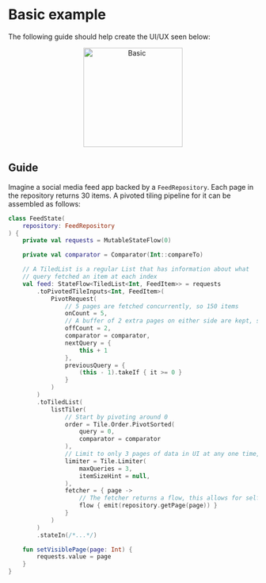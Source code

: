 # Basic example

The following guide should help create the UI/UX seen below:

<p align="center">
    <img src="../../images/basic.gif" alt="Basic" width="200"/>
</p>

## Guide

Imagine a social media feed app backed by a `FeedRepository`.
Each page in the repository returns 30 items. A pivoted tiling pipeline for it can be assembled as
follows:

```kotlin
class FeedState(
    repository: FeedRepository
) {
    private val requests = MutableStateFlow(0)

    private val comparator = Comparator(Int::compareTo)

    // A TiledList is a regular List that has information about what
    // query fetched an item at each index
    val feed: StateFlow<TiledList<Int, FeedItem>> = requests
        .toPivotedTileInputs<Int, FeedItem>(
            PivotRequest(
                // 5 pages are fetched concurrently, so 150 items
                onCount = 5,
                // A buffer of 2 extra pages on either side are kept, so 210 items total
                offCount = 2,
                comparator = comparator,
                nextQuery = {
                    this + 1
                },
                previousQuery = {
                    (this - 1).takeIf { it >= 0 }
                }
            )
        )
        .toTiledList(
            listTiler(
                // Start by pivoting around 0
                order = Tile.Order.PivotSorted(
                    query = 0,
                    comparator = comparator
                ),
                // Limit to only 3 pages of data in UI at any one time, so 90 items
                limiter = Tile.Limiter(
                    maxQueries = 3,
                    itemSizeHint = null,
                ),
                fetcher = { page ->
                    // The fetcher returns a flow, this allows for self updating pages  
                    flow { emit(repository.getPage(page)) }
                }
            )
        )
        .stateIn(/*...*/)

    fun setVisiblePage(page: Int) {
        requests.value = page
    }
}
```
